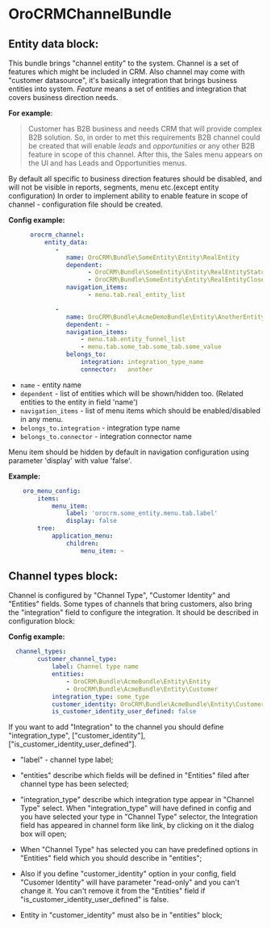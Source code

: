 OroCRMChannelBundle
===================

Entity data block:
------------------

This bundle brings "channel entity" to the system. Channel is a set of features which might be included in CRM.
Also channel may come with "customer datasource", it's basically integration that brings business entities into system.
_Feature_ means a set of entities and integration that covers business direction needs.

**For example**:
>Customer has B2B business and needs CRM that will provide complex B2B solution. So, in order to met this
requirements B2B channel could be created that will enable _leads_ and _opportunities_ or any other B2B feature in scope of this channel.
After this, the Sales menu appears on the UI and has Leads and Opportunities menus.

By default all specific to business direction features should be disabled, and will not be visible in reports, segments, menu etc.(except entity configuration)
In order to implement ability to enable feature in scope of channel - configuration file should be created.

**Config example:**
```yml
      orocrm_channel:
          entity_data:
             -
                name: OroCRM\Bundle\SomeEntity\Entity\RealEntity                # Entity FQCN
                dependent:                                                      # Service entities that dependent on availability of main entity
                      - OroCRM\Bundle\SomeEntity\Entity\RealEntityStatus
                      - OroCRM\Bundle\SomeEntity\Entity\RealEntityCloseReason
                navigation_items:                                               # Navigation items that responsible for entity visibility
                      - menu.tab.real_entity_list

             -
                name: OroCRM\Bundle\AcmeDemoBundle\Entity\AnotherEntity
                dependent: ~
                navigation_items:
                    - menu.tab.entity_funnel_list
                    - menu.tab.some_tab.some_tab.some_value
                belongs_to:
                    integration: integration_type_name                   # If entity belongs to integration, correspondent node should be set
                    connector:   another                                 # connector name
```

 - `name` - entity name
 - `dependent` - list of entities which will be shown/hidden too. (Related entities to the entity in field 'name')
 - `navigation_items` - list of menu items which should be enabled/disabled in any menu.
 - `belongs_to.integration` - integration type name
 - `belongs_to.connector`   - integration connector name

Menu item should be hidden by default in navigation configuration using parameter 'display' with value 'false'.

**Example:**
```yml
    oro_menu_config:
        items:
            menu_item:
                label: 'orocrm.some_entity.menu.tab.label'
                display: false
        tree:
            application_menu:
                children:
                    menu_item: ~
```

Channel types block:
--------------------

Channel is configured by "Channel Type", "Customer Identity" and "Entities" fields. Some types of channels that bring customers, also bring the "integration" field to configure the integration. It should be described in configuration block:

**Config example:**
```yml
  channel_types:
        customer_channel_type:
            label: Channel type name
            entities:
                - OroCRM\Bundle\AcmeBundle\Entity\Entity
                - OroCRM\Bundle\AcmeBundle\Entity\Customer
            integration_type: some_type
            customer_identity: OroCRM\Bundle\AcmeBundle\Entity\Customer
            is_customer_identity_user_defined: false
```

If you want to add "Integration" to the channel you should define "integration_type", ["customer_identity"], ["is_customer_identity_user_defined"].

* "label" - channel type label;

* "entities" describe which fields will be defined in "Entities" filed after channel type has been selected;

* "integration_type" describe which integration type appear in "Channel Type" select. When "integration_type" will have defined in config and you have selected your type in "Channel Type" selector, the Integration field has appeared in channel form like link, by clicking on it the dialog box will open;

* When "Channel Type" has selected you can have predefined options in "Entities" field which you should describe in "entities";

* Also if you define "customer_identity" option in your config, field "Cusomer Identity" will have parameter "read-only" and you can't change it. You can't remove it from the "Entities" field if "is_customer_identity_user_defined" is false.

* Entity in "customer_identity" must also be in "entities" block;
